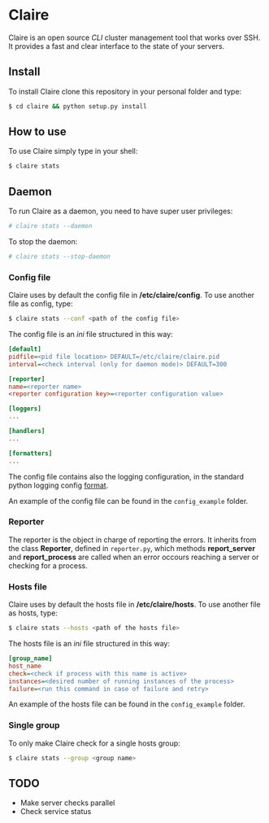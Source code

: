 # Claire
Claire is an open source *CLI* cluster management tool that works over SSH.
It provides a fast and clear interface to the state of your servers.

## Install
To install Claire clone this repository in your personal folder and type:
```bash
$ cd claire && python setup.py install
```

## How to use
To use Claire simply type in your shell:
```bash
$ claire stats
```
## Daemon
To run Claire as a daemon, you need to have super user privileges:
```bash
# claire stats --daemon
```
To stop the daemon:
```bash
# claire stats --stop-daemon
```
### Config file
Claire uses by default the config file in **/etc/claire/config**.
To use another file as config, type:
```bash
$ claire stats --conf <path of the config file>
```
The config file is an *ini* file structured in this way:
```ini
[default]
pidfile=<pid file location> DEFAULT=/etc/claire/claire.pid
interval=<check interval (only for daemon mode)> DEFAULT=300

[reporter]
name=<reporter name>
<reporter configuration key>=<reporter configuration value>

[loggers]
...

[handlers]
...

[formatters]
...
```
The config file contains also the logging configuration, 
in the standard python logging config [format](https://docs.python.org/2/howto/logging.html#configuring-logging).

An example of the config file can be found in the `config_example` folder.
### Reporter
The reporter is the object in charge of reporting the errors.
It inherits from the class **Reporter**, defined in `reporter.py`,
which methods **report_server** and **report_process** are called
when an error occours reaching a server or checking for a process.
### Hosts file
Claire uses by default the hosts file in **/etc/claire/hosts**.
To use another file as hosts, type:
```bash
$ claire stats --hosts <path of the hosts file>
```
The hosts file is an *ini* file structured in this way:
```ini
[group_name]
host_name
check=<check if process with this name is active>
instances=<desired number of running instances of the process>
failure=<run this command in case of failure and retry>
```

An example of the hosts file can be found in the `config_example` folder.
### Single group
To only make Claire check for a single hosts group:
```bash
$ claire stats --group <group name>
```
## TODO
* Make server checks parallel
* Check service status